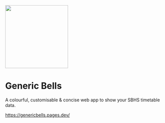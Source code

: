 <img src="https://mintcarrotkeys.github.io/generic-bells/favicon3.svg" width="200">

<h1>Generic Bells</h1>

<p>A colourful, customisable & concise web app to show your SBHS timetable data.</p>


https://genericbells.pages.dev/

